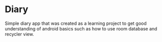 # Diary
Simple diary app that was created as a learning project to get good understanding of android basics such as how to use room database and recycler view. 
